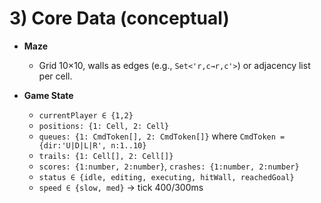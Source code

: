 # 3) Core Data (conceptual)

* **Maze**

  * Grid 10×10, walls as edges (e.g., `Set<'r,c→r,c'>`) or adjacency list per cell.
* **Game State**

  * `currentPlayer ∈ {1,2}`
  * `positions: {1: Cell, 2: Cell}`
  * `queues: {1: CmdToken[], 2: CmdToken[]}` where `CmdToken = {dir:'U|D|L|R', n:1..10}`
  * `trails: {1: Cell[], 2: Cell[]}`
  * `scores: {1:number, 2:number}`, `crashes: {1:number, 2:number}`
  * `status ∈ {idle, editing, executing, hitWall, reachedGoal}`
  * `speed ∈ {slow, med}` → tick 400/300ms
